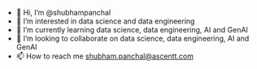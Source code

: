 - 👋 Hi, I’m @shubhampanchal
- 👀 I’m interested in data science and data engineering
- 🌱 I’m currently learning data science, data engineering, AI and GenAI
- 💞️ I’m looking to collaborate on data science, data engineering, AI and GenAI
- 📫 How to reach me shubham.panchal@ascentt.com

<!---
shubhampanchal-dotcom/shubhampanchal-dotcom is a ✨ special ✨ repository because its `README.md` (this file) appears on your GitHub profile.
You can click the Preview link to take a look at your changes.
--->

